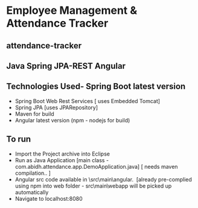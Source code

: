 # Employee Management & Attendance Tracker

## attendance-tracker
## Java Spring JPA-REST Angular

## Technologies Used- Spring Boot latest version 
- Spring Boot Web Rest Services [ uses Embedded Tomcat]
- Spring JPA [uses JPARepository]
- Maven for build
- Angular latest version (npm - nodejs for build)


## To run
- Import the Project archive into Eclipse
- Run as Java Application [main class - com.abidh.attendance.app.DemoApplication.java] [ needs maven compilation.. ]
- Angular src code available in \src\main\angular.  [already pre-complied using npm into web folder - src\main\webapp will be picked up automatically
- Navigate to localhost:8080
